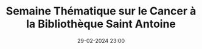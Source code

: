 ---
date : "29-02-2024 23:00"

title: "Semaine Thématique sur le Cancer à la Bibliothèque Saint Antoine"

auteur : "sante"



image : "/assets/fildactus/encemoment/02-29-sante.png"

source : "https://www.instagram.com/p/C3kgUfPoWvW/"
---